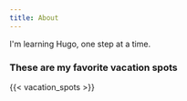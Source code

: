 ```yaml
---
title: About
---
```


I'm learning Hugo, one step at a time.

### These are my favorite vacation spots

{{< vacation_spots >}}